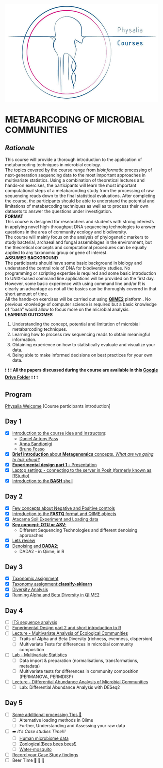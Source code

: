 <img src="main_data_dir/image.jpg" width="940" alt="None">  

**METABARCODING OF MICROBIAL COMMUNITIES**  
=====

## ***Rationale***
This course will provide a thorough introduction to the application of metabarcoding techniques in microbial ecology.  
The topics covered by the course range from *bioinformatic* processing of next-generation sequencing data to the most important approaches in multivariate statistics. Using a combination of theoretical lectures and hands-on exercises, the participants will learn the most important computational steps of a metabarcoding study from the processing of raw sequencing reads down to the final statistical evaluations. After completing the course, the participants should be able to understand the potential and limitations of metabarcoding techniques as well as to process their own datasets to answer the questions under investigation.  
__FORMAT__  
This course is designed for researchers and students with strong interests in applying novel high-throughput DNA sequencing technologies to answer questions in the area of community ecology and biodiversity.  
The course will mainly focus on the analysis of phylogenetic markers to study bacterial, archaeal and fungal assemblages in the environment, but the theoretical concepts and computational procedures can be equally applied to any taxonomic group or gene of interest.  
__ASSUMED BACKGROUND__  
The participants should have some basic background in biology and understand the central role of DNA for biodiversity studies. No programming or scripting expertise is required and some basic introduction to UNIX-based command line applications will be provided on the first day. However, some basic experience with using command line and/or R is clearly an advantage as not all the basics can be thoroughly covered in that short amount of time.  
All the hands-on exercises will be carried out using [**QIIME2**](https://qiime2.org/) platform . No previous knowledge of computer science is required but a basic knowledge of “bash” would allow to focus more on the microbial analysis.  
__LEARNING OUTCOMES__  
1) Understanding the concept, potential and limitation of microbial metabarcoding techniques.
2) Learning how to process raw sequencing reads to obtain meaningful information.
3) Obtaining experience on how to statistically evaluate and visualize your data.
4) Being able to make informed decisions on best practices for your own data.  
  
:exclamation: :exclamation: :exclamation: **All the papers discussed during the course are available in this [Google Drive Folder](https://drive.google.com/drive/folders/1pld02nU8v6APTbysmT_iQdGw8tKToByr?usp=share_link)** :exclamation: :exclamation: :exclamation:    
  

## Program
[Physalia Welcome](https://drive.google.com/open?id=1zAqld5-NcofYez4QYsGGvX0ZtJGphRNQHCBVwUgYNVE)
[Course participants introduction]
## Day 1
- [X] [Introduction to the course idea and Instructors](Welcome.pptx):
    - [Daniel Antony Pass](https://scholar.google.com/citations?user=XQml0DQAAAAJ&hl=en)  
    - [Anna Sandionigi](https://scholar.google.com/citations?hl=it&user=DLDuk_EAAAAJ)  
    - [Bruno Fosso](https://scholar.google.com/citations?user=TBeT9pIAAAAJ&hl=it)  
- [X] [**Brief introduction** about __Metagenomics__ concepts. *What are we going to talk about?*](https://docs.google.com/presentation/d/1Pei27F-JkJUiJXL7nCe5WaWffws7EHWk5EA3AfyrV-Q/edit?usp=share_link)
- [X] [**Experimental design part 1**  - Presentation](https://docs.google.com/presentation/d/1BGdfq3lH9avWzLAmXq6RMiOr_F5GEy9i9gyphj6JaYk/edit?usp=sharing)
- [X] [Laptop setting: - connecting to the server in Posit (formerly known as RStudio)](https://docs.google.com/presentation/d/1yA5ytQFu-npecFNrh3KDEk6IzHjG4KLotiGIXSruMuo/edit?usp=share_link)  
- [X] [Introduction to the **BASH** shell](unix_short_tutorial/Readme.md)

## Day 2
- [X] [Few concepts about Negative and Positive controls](unix_short_tutorial/controls.md)
- [X] [Introduction to the **FASTQ** format and QIIME objects](https://docs.google.com/presentation/d/1RowyRGCLqAgt6Oxa_h3c33r4SI9reZlq6ZheRv-HAks/edit?usp=share_link)
- [X] [Atacama Soil Experiment and Loading data](16S_ITS_tutorial/readme.md) 
- [X] [**Key concept: OTU or ASV**;](https://docs.google.com/presentation/d/1XHQGInyWt9SGmyH6C4UA2-flloR3vQghIzJ2MDAKsqY/edit?usp=sharing)
  - Different Sequencing Technologies and different denoising approaches
- [X] [Lets review](unix_short_tutorial/Readme.md)
- [X] [Denoising and **DADA2**](16S_ITS_tutorial/readme.md#step2-quality-controlling-sequences-and-building-feature-table-and-feature-data);
  - DADA2 - in Qiime, in R

## Day 3
- [X] [Taxonomic assignment](https://drive.google.com/open?id=1oHTCBiJ1HoHAREZIN2NVSHnC63QphDUJr_cPbgqgDs4)
- [X] [Taxonomy assignment:**classify-sklearn**](16S_ITS_tutorial/readme.md#step3-summarizing-feature-table-and-feature-data)
- [X] [Diversity Analysis](https://docs.google.com/presentation/d/1wvxFCYMiQW-RH669eK1l6EcmcBqd0q7l2oF4do7okI8/edit?usp=share_link)
- [X] [Running Alpha and Beta Diversity in QIIME2](16S_ITS_tutorial/readme.md#step6-analyzing-alpha-and-beta-diversities)

## Day 4
- [ ] [ITS sequence analysis](ITS/ITS_readme.md)
- [ ] [Experimental Design part 2 and short introduction to R](https://docs.google.com/presentation/d/1ybw75VKyMK9vJ_yy2SpFYbn8SZMJ7_6yf-BC0gLJ5vg/edit?usp=sharing)
- [ ] [Lecture  - Multivariate Analysis of Ecological Communities](https://docs.google.com/presentation/d/1SEXLnsAk71ghWJFBjvnSL9-JIU5kHyYi/edit?usp=sharing&ouid=113644278417838041864&rtpof=true&sd=true)  
  - [ ] Traits of Alpha and Beta Diversity (richness, evenness, dispersion)  
  - [ ] Multivariate Tests for differences in microbial community composition  
- [ ] [Lab  - Multivariate Statistics](https://glcdn.githack.com/bfosso/physalia_metabarcoding_oct2021/raw/main/Day4_5_material/Physalia-Metabarcoding-Course-Oct21.html)  
  - [ ] Data import & preparation (normalisations, transformations, metadata)  
  - [ ] Multivariate tests for differences in community composition (PERMANOVA, PERMDISP)    
- [ ] [Lecture - Differential Abundance Analysis of Microbial Communities](https://docs.google.com/presentation/d/1Z2F2_goIAuuKXQQ7ocClOgq8x6tbpClW/edit?usp=sharing&ouid=113644278417838041864&rtpof=true&sd=true) 
  - [ ] Lab: Differential Abundance Analysis with DESeq2

## Day 5
- [ ] [Some additional processing Tips :volcano: ](DataImport_and_Tax_management/readme.md)
  - [ ] Alternative loading methods in Qiime
  - [ ] Further, Understanding and Assessing your raw data
- [ ] :arrow_right: _It's Case studies Time!!!_
  - [ ] [Human microbiome data](human_cancer/readme.md)
  - [ ] [Zoological(Bees bees bees!)](Bee_microbiome/readme.md)
  - [ ] [Water-mosquito](water_mosquito/readme.md)
- [ ] [Record your Case Study findings](https://drive.google.com/drive/folders/1jwEfH0Urm_TjR2lVEO03L1EStmCSWyoC?usp=sharing)
- [ ] Beer Time :beers: :beers: :beers:
